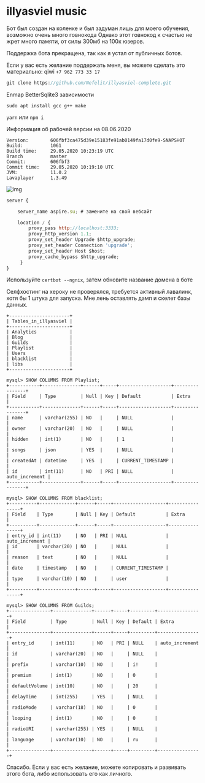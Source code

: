 # illyasviel music

Бот был создан на коленке и был задуман лишь для моего обучения, возможно очень много говнокода
Однако этот говнокод к счастью не жрет много памяти, от силы 300мб на 100к юзеров.

Поддержка бота прекращена, так как я устал от публичных ботов.

Если у вас есть желание поддержать меня, вы можете сделать это материально: qiwi `+7 962 773 33 17`


```js
git clone https://github.com/Nefelit/illyasviel-complete.git
```

Enmap BetterSqlite3 зависимости 

```
sudo apt install gcc g++ make
```

`yarn` или `npm i`

Информация об рабочей версии на 08.06.2020

```
Version:        606fbf3ca475d39e15183fe91ab0149fa17d0fe9-SNAPSHOT
Build:          1061
Build time:     29.05.2020 10:23:19 UTC
Branch          master
Commit:         606fbf3
Commit time:    29.05.2020 10:19:10 UTC
JVM:            11.0.2
Lavaplayer      1.3.49
```

![img](https://media.discordapp.net/attachments/689087727131426892/719591796815953930/2020-06-08_23-39.png)

```js
server {

    server_name aspire.su; # замените на свой вебсайт

    location / {
        proxy_pass http://localhost:3333;
        proxy_http_version 1.1;
        proxy_set_header Upgrade $http_upgrade;
        proxy_set_header Connection 'upgrade';
        proxy_set_header Host $host;
        proxy_cache_bypass $http_upgrade;
     }
}
```
Используйте `certbot --ngnix`, затем обновите название домена в боте

Селфхостинг на хероку не проверялся, требуется активный лавалинк, хотя бы 1 штука для запуска.
Мне лень оставлять дамп и скелет базы данных.

```
+----------------------+
| Tables_in_illyasviel |
+----------------------+
| Analytics            |
| Blog                 |
| Guilds               |
| Playlist             |
| Users                |
| blacklist            |
| libs                 |
+----------------------+
```

```
mysql> SHOW COLUMNS FROM Playlist;
+-----------+--------------+------+-----+-------------------+----------------+
| Field     | Type         | Null | Key | Default           | Extra          |
+-----------+--------------+------+-----+-------------------+----------------+
| name      | varchar(255) | NO   |     | NULL              |                |
| owner     | varchar(20)  | NO   |     | NULL              |                |
| hidden    | int(1)       | NO   |     | 1                 |                |
| songs     | json         | YES  |     | NULL              |                |
| createdAt | datetime     | YES  |     | CURRENT_TIMESTAMP |                |
| id        | int(11)      | NO   | PRI | NULL              | auto_increment |
+-----------+--------------+------+-----+-------------------+----------------+
```


```
mysql> SHOW COLUMNS FROM blacklist;
+----------+-------------+------+-----+-------------------+----------------+
| Field    | Type        | Null | Key | Default           | Extra          |
+----------+-------------+------+-----+-------------------+----------------+
| entry_id | int(11)     | NO   | PRI | NULL              | auto_increment |
| id       | varchar(20) | NO   |     | NULL              |                |
| reason   | text        | NO   |     | NULL              |                |
| date     | timestamp   | NO   |     | CURRENT_TIMESTAMP |                |
| type     | varchar(10) | NO   |     | user              |                |
+----------+-------------+------+-----+-------------------+----------------+
```


```
mysql> SHOW COLUMNS FROM Guilds;
+---------------+--------------+------+-----+---------+----------------+
| Field         | Type         | Null | Key | Default | Extra          |
+---------------+--------------+------+-----+---------+----------------+
| entry_id      | int(11)      | NO   | PRI | NULL    | auto_increment |
| id            | varchar(20)  | NO   |     | NULL    |                |
| prefix        | varchar(10)  | NO   |     | i!      |                |
| premium       | int(1)       | NO   |     | 0       |                |
| defaultVolume | int(10)      | NO   |     | 20      |                |
| delayTime     | int(255)     | YES  |     | NULL    |                |
| radioMode     | varchar(18)  | NO   |     | 0       |                |
| looping       | int(1)       | NO   |     | 0       |                |
| radioURI      | varchar(255) | YES  |     | NULL    |                |
| language      | varchar(10)  | NO   |     | ru      |                |
+---------------+--------------+------+-----+---------+----------------+
```


Спасибо. Если у вас есть желание, можете копировать и развивать этого бота, либо использовать его как личного.
